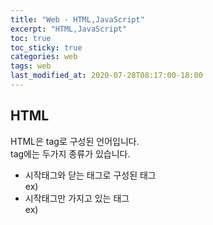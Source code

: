 ```yaml
---
title: "Web - HTML,JavaScript"
excerpt: "HTML,JavaScript"
toc: true
toc_sticky: true
categories: web
tags: web
last_modified_at: 2020-07-28T08:17:00-18:00
---
```

## HTML  
HTML은 tag로 구성된 언어입니다.  
tag에는 두가지 종류가 있습니다.  
- 시작태그와 닫는 태그로 구성된 태그  
	ex) <title>Title</title>
- 시작태그만 가지고 있는 태그  
	ex) <meta charset="UTF-8">

